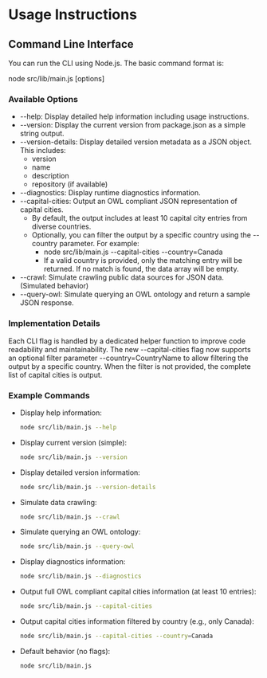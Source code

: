 # Usage Instructions

## Command Line Interface

You can run the CLI using Node.js. The basic command format is:

  node src/lib/main.js [options]

### Available Options

- --help: Display detailed help information including usage instructions.
- --version: Display the current version from package.json as a simple string output.
- --version-details: Display detailed version metadata as a JSON object. This includes:
  - version
  - name
  - description
  - repository (if available)
- --diagnostics: Display runtime diagnostics information.
- --capital-cities: Output an OWL compliant JSON representation of capital cities.
  - By default, the output includes at least 10 capital city entries from diverse countries.
  - Optionally, you can filter the output by a specific country using the --country parameter. For example:
    - node src/lib/main.js --capital-cities --country=Canada
    - If a valid country is provided, only the matching entry will be returned. If no match is found, the data array will be empty.
- --crawl: Simulate crawling public data sources for JSON data. (Simulated behavior)
- --query-owl: Simulate querying an OWL ontology and return a sample JSON response.

### Implementation Details

Each CLI flag is handled by a dedicated helper function to improve code readability and maintainability. The new --capital-cities flag now supports an optional filter parameter --country=CountryName to allow filtering the output by a specific country. When the filter is not provided, the complete list of capital cities is output.

### Example Commands

- Display help information:
  ```bash
  node src/lib/main.js --help
  ```

- Display current version (simple):
  ```bash
  node src/lib/main.js --version
  ```

- Display detailed version information:
  ```bash
  node src/lib/main.js --version-details
  ```

- Simulate data crawling:
  ```bash
  node src/lib/main.js --crawl
  ```

- Simulate querying an OWL ontology:
  ```bash
  node src/lib/main.js --query-owl
  ```

- Display diagnostics information:
  ```bash
  node src/lib/main.js --diagnostics
  ```

- Output full OWL compliant capital cities information (at least 10 entries):
  ```bash
  node src/lib/main.js --capital-cities
  ```

- Output capital cities information filtered by country (e.g., only Canada):
  ```bash
  node src/lib/main.js --capital-cities --country=Canada
  ```

- Default behavior (no flags):
  ```bash
  node src/lib/main.js
  ```
